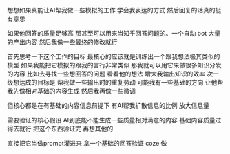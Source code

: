 想想如果真能让AI帮我做一些模拟的工作 学会我表达的方式 然后回复的话真的挺有意思

如果他回答的质量足够高 那甚至可以用来当知乎回答问题的。一个自动 bot 大量的产出内容 然后我做一些最终的修改就行

首先思考一下这个工作的目标
最核心的应该就是训练出一个跟我想法极其类似的模型 如果我能把它模拟的跟我的言行非常类似 那我就可以用它来做很多知识分发的内容 比如去寻找一些想回答的问题 看看他的想法 增大我输出知识的效率
次一级想达成的目标是 帮我做一些输出时的重复劳动 可能我有一些基础的方向 让他帮我先做相对基础的内容生成 然后我再做一些微调

但核心都是在有基础的内容信息前提下 有AI帮我扩散信息的比例 放大信息量

需要验证的核心假设
AI到底能不能生成一些质量相对满意的内容 基础内容质量过得去就行
把这个东西验证完 再想其他的

直接把它当做prompt灌进来 拿一个基础的回答验证 coze 做